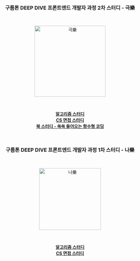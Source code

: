<div align="center">

### 구름톤 DEEP DIVE 프론트엔드 개발자 과정 2차 스터디 - 극樂

&nbsp;

<img src="https://avatars.githubusercontent.com/u/179302970?s=400&u=7ebdeefa67088a11dafe8ad10cb793c8c0edca24&v=4" alt="극樂" width="230" />

&nbsp;

[**알고리즘 스터디**](https://github.com/9oormthon-deepdive-narak/algo-2)  
[**CS 면접 스터디**](https://github.com/9oormthon-deepdive-narak/interview-2)  
[**북 스터디 - 쏙쏙 들어오는 함수형 코딩**](https://github.com/9oormthon-deepdive-narak/grokking-simplicity)

&nbsp;

### 구름톤 DEEP DIVE 프론트엔드 개발자 과정 1차 스터디 - 나樂

&nbsp;


<img src="https://github.com/user-attachments/assets/c33c0a5b-d535-48d0-984a-3a5fe9b0fa64" alt="나樂" width="200" />

&nbsp;

[**알고리즘 스터디**](https://github.com/9oormthon-deepdive-narak/algo)  
[**CS 면접 스터디**](https://github.com/9oormthon-deepdive-narak/interview)  

</div>
